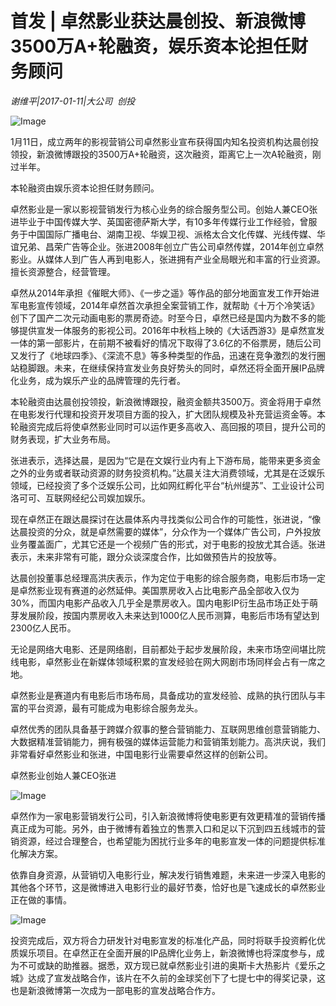 # 首发 | 卓然影业获达晨创投、新浪微博3500万A+轮融资，娱乐资本论担任财务顾问

*谢维平|2017-01-11|大公司 
                                                创投*

![Image](https://mmbiz.qpic.cn/mmbiz_jpg/89KlkjcF9iakQ4LWf86gd6NU516jyazhRjud6ib9ib12dKwgyUjBiaI3iaEkAicwmdVPdrbeRqB8m3BO3XDHV7pyicAFQ/640?wx_fmt=jpeg&tp=webp&wxfrom=5&wx_lazy=1)

1月11日，成立两年的影视营销公司卓然影业宣布获得国内知名投资机构达晨创投领投，新浪微博跟投的3500万A+轮融资，这次融资，距离它上一次A轮融资，刚过半年。

本轮融资由娱乐资本论担任财务顾问。

卓然影业是一家以影视营销发行为核心业务的综合服务型公司。创始人兼CEO张进毕业于中国传媒大学、英国密德萨斯大学，有10多年传媒行业工作经验，曾服务于中国国际广播电台、湖南卫视、华娱卫视、派格太合文化传媒、光线传媒、华谊兄弟、昌荣广告等企业。张进2008年创立广告公司卓然传媒，2014年创立卓然影业。从媒体人到广告人再到电影人，张进拥有产业全局眼光和丰富的行业资源。擅长资源整合，经营管理。

卓然从2014年承担《催眠大师》、《一步之遥》等作品的部分地面宣发工作开始进军电影宣传领域，2014年卓然首次承担全案营销工作，就帮助《十万个冷笑话》创下了国产二次元动画电影的票房奇迹。时至今日，卓然已经是国内为数不多的能够提供宣发一体服务的影视公司。2016年中秋档上映的《大话西游3》是卓然宣发一体的第一部影片，在前期不被看好的情况下取得了3.6亿的不俗票房，随后公司又发行了《地球四季》、《深流不息》等多种类型的作品，迅速在竞争激烈的发行圈站稳脚跟。未来，在继续保持宣发业务良好势头的同时，卓然还将全面开展IP品牌化业务，成为娱乐产业的品牌管理的先行者。

本轮融资由达晨创投领投，新浪微博跟投，融资金额共3500万。资金将用于卓然在电影发行代理和投资开发项目方面的投入，扩大团队规模及补充营运资金等。本轮融资完成后将使卓然影业同时可以运作更多高收入、高回报的项目，提升公司的财务表现，扩大业务布局。

张进表示，选择达晨，是因为“它是在文娱行业内有上下游布局，能带来更多资金之外的业务或者联动资源的财务投资机构。”达晨关注大消费领域，尤其是在泛娱乐领域，已经投资了多个泛娱乐公司，比如网红孵化平台“杭州缇苏”、工业设计公司洛可可、互联网经纪公司娱加娱乐。

现在卓然正在跟达晨探讨在达晨体系内寻找类似公司合作的可能性，张进说，“像达晨投资的分众，就是卓然需要的媒体”，分众作为一个媒体广告公司，户外投放业务覆盖面广，尤其它还是一个视频广告的形式，对于电影的投放尤其合适。张进表示，未来非常有可能，跟分众谈深度合作，比如做预告片的投放等。

达晨创投董事总经理高洪庆表示，作为定位于电影的综合服务商，电影后市场一定是卓然影业现有赛道的必然延伸。美国票房收入占比电影产品全部收入仅为30%，而国内电影产品收入几乎全是票房收入。国内电影IP衍生品市场正处于萌芽发展阶段，按国内票房收入未来达到1000亿人民币测算，电影后市场有望达到2300亿人民币。

无论是网络大电影、还是网络剧，目前都处于起步发展阶段，未来市场空间堪比院线电影，卓然影业在新媒体领域积累的宣发经验在网大网剧市场同样会占有一席之地。

卓然影业是赛道内有电影后市场布局，具备成功的宣发经验、成熟的执行团队与丰富的平台资源，最有可能成为电影综合服务龙头。

卓然优秀的团队具备基于跨媒介叙事的整合营销能力、互联网思维创意营销能力、大数据精准营销能力，拥有极强的媒体运营能力和营销策划能力。高洪庆说，我们非常看好卓然影业和张进，中国电影行业需要卓然这样的创新公司。

卓然影业创始人兼CEO张进

![Image](https://mmbiz.qpic.cn/mmbiz_jpg/89KlkjcF9iakQ4LWf86gd6NU516jyazhRDDqQjMpiakaxKIAE5WOQdaXfvj4cIFT3ARFHibVNy1dw4F0Tc4AppAvQ/640?wx_fmt=jpeg&tp=webp&wxfrom=5&wx_lazy=1)

卓然作为一家电影营销发行公司，引入新浪微博将使电影更有效更精准的营销传播真正成为可能。另外，由于微博有着独立的售票入口和足以下沉到四五线城市的营销资源，经过合理整合，也希望能为困扰行业多年的电影宣发一体的问题提供标准化解决方案。

依靠自身资源，从营销切入电影行业，解决发行销售难题，未来进一步深入电影的其他各个环节，这是微博进入电影行业的最好节奏，恰好也是飞速成长的卓然影业正在做的事情。

![Image](https://mmbiz.qpic.cn/mmbiz_jpg/89KlkjcF9iakQ4LWf86gd6NU516jyazhREJIGUT5pbbuAA5gdACmiaUb3Yr22kibYwPibOLE0nbibqSy0uRGNukVySA/640?wx_fmt=jpeg&tp=webp&wxfrom=5&wx_lazy=1)

投资完成后，双方将合力研发针对电影宣发的标准化产品，同时将联手投资孵化优质娱乐项目。在卓然正在全面开展的IP品牌化业务上，新浪微博也将深度参与，成为不可或缺的助推器。据悉，双方现已就卓然影业引进的奥斯卡大热影片《爱乐之城》达成了宣发战略合作，该片在不久前的金球奖创下了七提七中的得奖记录，这也是新浪微博第一次成为一部电影的宣发战略合作方。

